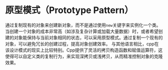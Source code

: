 # 原型模式（Prototype Pattern）
通过复制现有的对象来创建新对象，而不是通过使用`new`关键字来实例化一个类。
当创建一个对象的成本非常高（如涉及复杂计算或加载大量数据）时，或者希望创建的对象能保持与当前对象相同的状态，可以采用原型模式。通过复制一个现有的对象，可以避免冗长的创建过程，提高对象创建效率。
与其他语言相比，cpp在该设计模式的现实上比较特别。Cpp提供了灵活的拷贝构造函数和赋值运算符，这使得可以自定义类的复制行为，来实现深拷贝或浅拷贝，从而精准控制对象的克隆效果。
